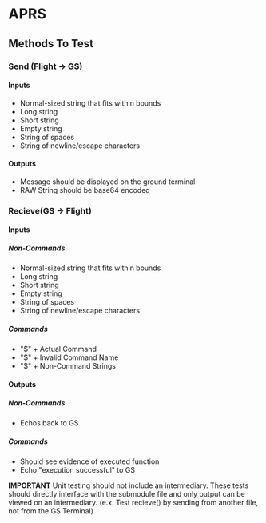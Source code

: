 # APRS
## Methods To Test
### Send (Flight -> GS)
#### Inputs
* Normal-sized string that fits within bounds
* Long string
* Short string
* Empty string
* String of spaces
* String of newline/escape characters

#### Outputs
* Message should be displayed on the ground terminal
* RAW String should be base64 encoded

### Recieve(GS -> Flight)
#### Inputs
##### Non-Commands
* Normal-sized string that fits within bounds
* Long string
* Short string
* Empty string
* String of spaces
* String of newline/escape characters
##### Commands
* "$" + Actual Command
* "$" + Invalid Command Name
* "$" + Non-Command Strings

#### Outputs
##### Non-Commands
* Echos back to GS

##### Commands
* Should see evidence of executed function
* Echo "execution successful" to GS

**IMPORTANT** Unit testing should not include an intermediary. These tests should directly interface with the submodule file and only output can be viewed on an intermediary. (e.x. Test recieve() by sending from another file, not from the GS Terminal)
